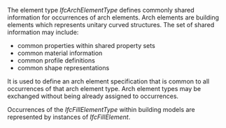 The element type _IfcArchElementType_ defines commonly shared information for occurrences of arch elements. Arch elements are building elements which represents unitary curved structures. The set of shared information may include:

* common properties within shared property sets
* common material information
* common profile definitions
* common shape representations

It is used to define an arch element specification that is common to all occurrences of that arch element type. Arch element types may be exchanged without being already assigned to occurrences.

Occurrences of the _IfcFillElementType_ within building models are represented by instances of _IfcFillElement_.
